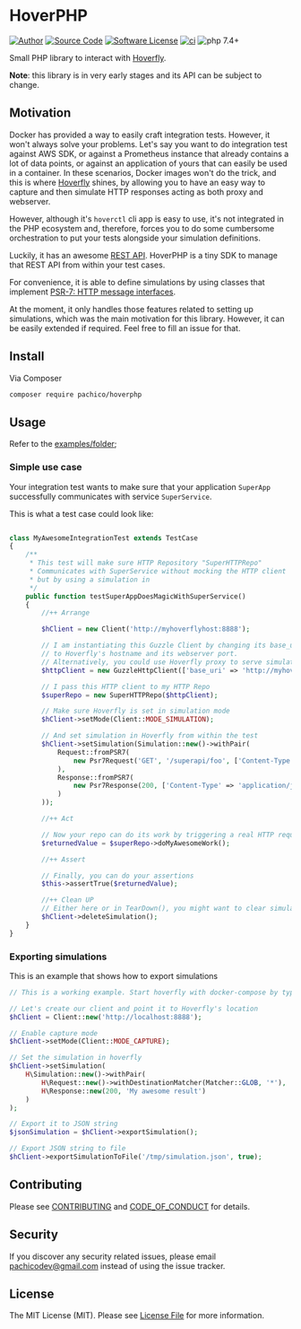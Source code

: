 # HoverPHP

[![Author](https://img.shields.io/badge/author-@pachico-blue.svg)](https://github.com/pachico)
[![Source Code](https://img.shields.io/badge/source-pachico/hoverphp-blue.svg)](https://github.com/pachico/hoverphp)
[![Software License](https://img.shields.io/badge/license-MIT-brightgreen.svg)](https://github.com/pachico/hoverphp/blob/main/LICENSE.md)
[![ci](https://github.com/pachico/hoverphp/actions/workflows/01-build.yml/badge.svg)](https://github.com/pachico/hoverphp/actions)
![php 7.4+](https://img.shields.io/badge/php-min%207.4-red.svg)

Small PHP library to interact with [Hoverfly](https://hoverfly.io/).

**Note**: this library is in very early stages and its API can be subject to change.

## Motivation

Docker has provided a way to easily craft integration tests. However, it won't always solve your problems.
Let's say you want to do integration test against AWS SDK, or against a Prometheus instance that already contains
a lot of data points, or against an application of yours that can easily be used in a container.
In these scenarios, Docker images won't do the trick, and this is where [Hoverfly](https://hoverfly.io/) shines, by
allowing you to have an easy way to capture and then simulate HTTP responses acting as both proxy and webserver.

However, although it's `hoverctl` cli app is easy to use, it's not integrated in the PHP ecosystem and, therefore,
forces you to do some cumbersome orchestration to put your tests alongside your simulation definitions.

Luckily, it has an awesome [REST API](https://docs.hoverfly.io/en/latest/pages/reference/api/api.html).
HoverPHP is a tiny SDK to manage that REST API from within your test cases.

For convenience, it is able to define simulations by using classes that implement
[PSR-7: HTTP message interfaces](https://www.php-fig.org/psr/psr-7/).

At the moment, it only handles those features related to setting up simulations, which was the main motivation for this
library. However, it can be easily extended if required. Feel free to fill an issue for that.

## Install

Via Composer

``` bash
composer require pachico/hoverphp
```

## Usage

Refer to the [examples/folder](/examples);

### Simple use case

Your integration test wants to make sure that your application `SuperApp` successfully communicates with service `SuperService`.

This is what a test case could look like:

```php

class MyAwesomeIntegrationTest extends TestCase
{
    /**
     * This test will make sure HTTP Repository "SuperHTTPRepo"
     * Communicates with SuperService without mocking the HTTP client
     * but by using a simulation in
     */
    public function testSuperAppDoesMagicWithSuperService()
    {
        //++ Arrange

        $hClient = new Client('http://myhoverflyhost:8888');

        // I am instantiating this Guzzle Client by changing its base_uri pointing
        // to Hoverfly's hostname and its webserver port.
        // Alternatively, you could use Hoverfly proxy to serve simulations
        $httpClient = new GuzzleHttpClient(['base_uri' => 'http://myhoverflyhost:8888']);

        // I pass this HTTP client to my HTTP Repo
        $superRepo = new SuperHTTPRepo($httpClient);

        // Make sure Hoverfly is set in simulation mode
        $hClient->setMode(Client::MODE_SIMULATION);

        // And set simulation in Hoverfly from within the test
        $hClient->setSimulation(Simulation::new()->withPair(
            Request::fromPSR7(
                new Psr7Request('GET', '/superapi/foo', ['Content-Type' => 'application/json'])
            ),
            Response::fromPSR7(
                new Psr7Response(200, ['Content-Type' => 'application/json'], '{"bar": "true"')
            )
        ));

        //++ Act

        // Now your repo can do its work by triggering a real HTTP request to simulated service
        $returnedValue = $superRepo->doMyAwesomeWork();

        //++ Assert

        // Finally, you can do your assertions
        $this->assertTrue($returnedValue);

        //++ Clean UP
        // Either here or in TearDown(), you might want to clear simulations with
        $hClient->deleteSimulation();
    }
}
```

### Exporting simulations

This is an example that shows how to export simulations

```php
// This is a working example. Start hoverfly with docker-compose by typing `make up` in root folder

// Let's create our client and point it to Hoverfly's location
$hClient = Client::new('http://localhost:8888');

// Enable capture mode
$hClient->setMode(Client::MODE_CAPTURE);

// Set the simulation in hoverfly
$hClient->setSimulation(
    H\Simulation::new()->withPair(
        H\Request::new()->withDestinationMatcher(Matcher::GLOB, '*'),
        H\Response::new(200, 'My awesome result')
    )
);

// Export it to JSON string
$jsonSimulation = $hClient->exportSimulation();

// Export JSON string to file
$hClient->exportSimulationToFile('/tmp/simulation.json', true);
```


## Contributing

Please see [CONTRIBUTING](CONTRIBUTING.md) and [CODE_OF_CONDUCT](CODE_OF_CONDUCT.md) for details.

## Security

If you discover any security related issues, please email pachicodev@gmail.com instead of using the issue tracker.

## License

The MIT License (MIT). Please see [License File](LICENSE.md) for more information.
